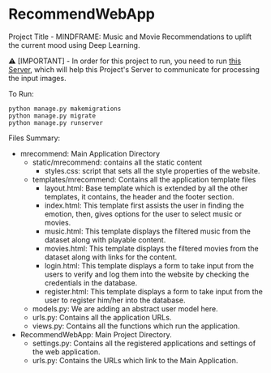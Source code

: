 # RecommendWebApp
Project Title - MINDFRAME: Music and Movie Recommendations to uplift the current mood using Deep Learning.

:warning: [IMPORTANT] - In order for this project to run, you need to run [this Server](https://github.com/vivekboss99/EmotionsAPI), which will help this Project's Server to communicate for processing the input images.


To Run:
```
python manage.py makemigrations
python manage.py migrate
python manage.py runserver
```

Files Summary:

- mrecommend: Main Application Directory
  - static/mrecommend: contains all the static content
    * styles.css: script that sets all the style properties of the website.
  - templates/mrecommend: Contains all the application template files
    * layout.html: Base template which is extended by all the other templates, it contains, the header and the footer section.
    * index.html: This template first assists the user in finding the emotion, then, gives options for the user to select music or movies.
    * music.html: This template displays the filtered music from the dataset along with playable content.
    * movies.html: This template displays the filtered movies from the dataset along with links for the content.
    * login.html: This template displays a form to take input from the users to verify and log them into the website by checking the credentials                   in the database.
    * register.html: This template displays a form to take input from the user to register him/her into the database.
  - models.py: We are adding an abstract user model here.
  - urls.py:  Contains all the application URLs.
  - views.py: Contains all the functions which run the application.
- RecommendWebApp: Main Project Directory.
  - settings.py:  Contains all the registered applications and settings of the web application.
  - urls.py: Contains the URLs which link to the Main Application.

